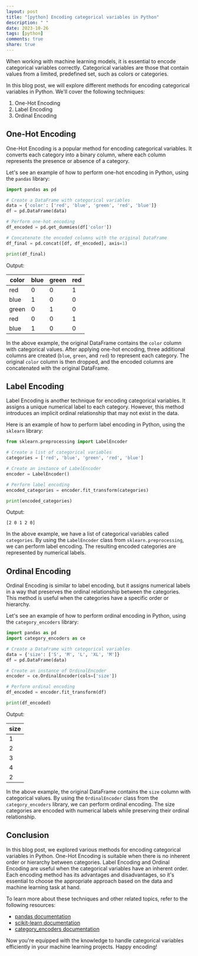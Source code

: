 ```yaml
---
layout: post
title: "[python] Encoding categorical variables in Python"
description: " "
date: 2023-10-26
tags: [python]
comments: true
share: true
---
```


When working with machine learning models, it is essential to encode categorical variables correctly. Categorical variables are those that contain values from a limited, predefined set, such as colors or categories.

In this blog post, we will explore different methods for encoding categorical variables in Python. We'll cover the following techniques:
1. One-Hot Encoding
2. Label Encoding
3. Ordinal Encoding

## One-Hot Encoding

One-Hot Encoding is a popular method for encoding categorical variables. It converts each category into a binary column, where each column represents the presence or absence of a category.

Let's see an example of how to perform one-hot encoding in Python, using the `pandas` library:

```python
import pandas as pd

# Create a DataFrame with categorical variables
data = {'color': ['red', 'blue', 'green', 'red', 'blue']}
df = pd.DataFrame(data)

# Perform one-hot encoding
df_encoded = pd.get_dummies(df['color'])

# Concatenate the encoded columns with the original DataFrame
df_final = pd.concat([df, df_encoded], axis=1)

print(df_final)
```

Output:

|   color |   blue |   green |   red |
|---------|--------|---------|-------|
| red     |      0 |       0 |     1 |
| blue    |      1 |       0 |     0 |
| green   |      0 |       1 |     0 |
| red     |      0 |       0 |     1 |
| blue    |      1 |       0 |     0 |

In the above example, the original DataFrame contains the `color` column with categorical values. After applying one-hot encoding, three additional columns are created (`blue`, `green`, and `red`) to represent each category. The original `color` column is then dropped, and the encoded columns are concatenated with the original DataFrame.

## Label Encoding

Label Encoding is another technique for encoding categorical variables. It assigns a unique numerical label to each category. However, this method introduces an implicit ordinal relationship that may not exist in the data.

Here is an example of how to perform label encoding in Python, using the `sklearn` library:

```python
from sklearn.preprocessing import LabelEncoder

# Create a list of categorical variables
categories = ['red', 'blue', 'green', 'red', 'blue']

# Create an instance of LabelEncoder
encoder = LabelEncoder()

# Perform label encoding
encoded_categories = encoder.fit_transform(categories)

print(encoded_categories)
```

Output:
```
[2 0 1 2 0]
```

In the above example, we have a list of categorical variables called `categories`. By using the `LabelEncoder` class from `sklearn.preprocessing`, we can perform label encoding. The resulting encoded categories are represented by numerical labels.

## Ordinal Encoding

Ordinal Encoding is similar to label encoding, but it assigns numerical labels in a way that preserves the ordinal relationship between the categories. This method is useful when the categories have a specific order or hierarchy.

Let's see an example of how to perform ordinal encoding in Python, using the `category_encoders` library:

```python
import pandas as pd
import category_encoders as ce

# Create a DataFrame with categorical variables
data = {'size': ['S', 'M', 'L', 'XL', 'M']}
df = pd.DataFrame(data)

# Create an instance of OrdinalEncoder
encoder = ce.OrdinalEncoder(cols=['size'])

# Perform ordinal encoding
df_encoded = encoder.fit_transform(df)

print(df_encoded)
```

Output:

|   size |
|--------|
|      1 |
|      2 |
|      3 |
|      4 |
|      2 |

In the above example, the original DataFrame contains the `size` column with categorical values. By using the `OrdinalEncoder` class from the `category_encoders` library, we can perform ordinal encoding. The size categories are encoded with numerical labels while preserving their ordinal relationship.

## Conclusion

In this blog post, we explored various methods for encoding categorical variables in Python. One-Hot Encoding is suitable when there is no inherent order or hierarchy between categories. Label Encoding and Ordinal Encoding are useful when the categorical variables have an inherent order. Each encoding method has its advantages and disadvantages, so it's essential to choose the appropriate approach based on the data and machine learning task at hand.

To learn more about these techniques and other related topics, refer to the following resources:

- [pandas documentation](https://pandas.pydata.org/pandas-docs/stable/)
- [scikit-learn documentation](https://scikit-learn.org/)
- [category_encoders documentation](https://contrib.scikit-learn.org/category_encoders/index.html)

Now you're equipped with the knowledge to handle categorical variables efficiently in your machine learning projects. Happy encoding!